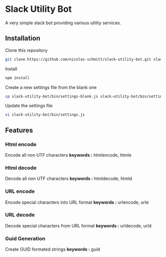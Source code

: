# Slack Utility Bot
A very simple slack bot providing various utility services.

## Installation
Clone this repository
```sh
git clone https://github.com/nicolas-schmitt/slack-utility-bot.git slack-utility-bot
```
Install
```sh
npm install
```
Create a new settings file from the blank one
```sh
cp slack-utility-bot/bin/settings-blank.js slack-utility-bot/bin/settings.js
```
Update the settings file
```sh
vi slack-utility-bot/bin/settings.js
```

## Features

### Html encode
Encode all non UTF characters
**keywords :** htmlencode, htmle

### Html decode
Decode all non UTF characters
**keywords :** htmldecode, htmld

### URL encode
Encode special characters into URL format
**keywords :** urlencode, urle

### URL decode
Decode special characters from URL format
**keywords :** urldecode, urld

### Guid Generation
Create GUID formated strings
**keywords :** guid
